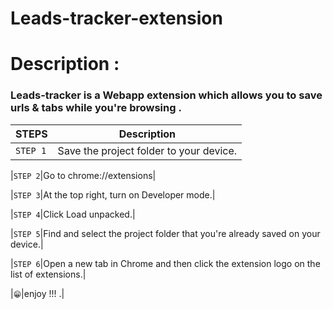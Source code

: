 # Leads-tracker-extension

# Description :

### Leads-tracker is a Webapp extension which allows you to save urls & tabs while you're browsing .
| STEPS  | Description|
|------------|---------------------------------|
|```STEP 1```|Save the project folder to your device.|

|```STEP 2```|Go to chrome://extensions|

|```STEP 3```|At the top right, turn on Developer mode.|

|```STEP 4```|Click Load unpacked.|

|```STEP 5```|Find and select the project folder that you're already saved on your device.|

|```STEP 6```|Open a new tab in Chrome and then click the extension logo on the list of extensions.|

|```😁```|enjoy !!! .|
